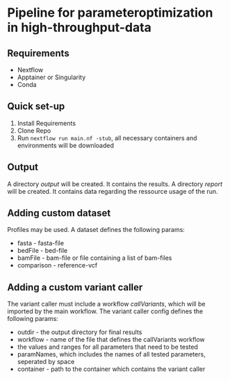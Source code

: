 # Pipeline for parameteroptimization in high-throughput-data
## Requirements
- Nextflow
- Apptainer or Singularity
- Conda

## Quick set-up
1. Install Requirements
2. Clone Repo
3. Run ```nextflow run main.nf -stub```, all necessary containers and environments will be downloaded

## Output
A directory _output_ will be created. It contains the results.
A directory _report_ will be created. It contains data regarding the ressource usage of the run.

## Adding custom dataset
Profiles may be used. A dataset defines the following params:
- fasta - fasta-file
- bedFile - bed-file
- bamFile - bam-file or file containing a list of bam-files
- comparison - reference-vcf

## Adding a custom variant caller
The variant caller must include a workflow _callVariants_, which will be imported by the main workflow.
The variant caller config defines the following params:
- outdir - the output directory for final results
- workflow - name of the file that defines the callVariants workflow
- the values and ranges for all parameters that need to be tested
- paramNames, which includes the names of all tested parameters, seperated by space
- container - path to the container which contains the variant caller
